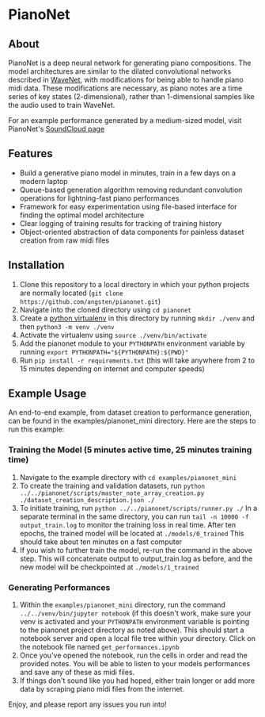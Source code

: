 # PianoNet
## About
PianoNet is a deep neural network for generating piano compositions. The model architectures are similar to the dilated convolutional networks described in [WaveNet](https://arxiv.org/abs/1609.03499), with modifications for being able to handle piano midi data. These modifications are necessary, as piano notes are a time series of key states (2-dimensional), rather than 1-dimensional samples like the audio used to train WaveNet.

For an example performance generated by a medium-sized model, visit PianoNet's [SoundCloud page](https://soundcloud.com/tom-angsten)

## Features
* Build a generative piano model in minutes, train in a few days on a modern laptop
* Queue-based generation algorithm removing redundant convolution operations for lightning-fast piano performances
* Framework for easy experimentation using file-based interface for finding the optimal model architecture
* Clear logging of training results for tracking of training history
* Object-oriented abstraction of data components for painless dataset creation from raw midi files

## Installation

1. Clone this repository to a local directory in which your python projects are normally located (`git clone https://github.com/angsten/pianonet.git`)
2. Navigate into the cloned directory using `cd pianonet`
3. Create a [python virtualenv](https://docs.python.org/3/library/venv.html) in this directory by running `mkdir ./venv` and then `python3 -m venv ./venv`
4. Activate the virtualenv using `source ./venv/bin/activate`
5. Add the pianonet module to your `PYTHONPATH` environment variable by running `export PYTHONPATH="${PYTHONPATH}:${PWD}"`
6. Run `pip install -r requirements.txt` (this will take anywhere from 2 to 15 minutes depending on internet and computer speeds)

## Example Usage

An end-to-end example, from dataset creation to performance generation, can be found in the examples/pianonet_mini directory. Here are the steps to run this example:

### Training the Model (5 minutes active time, 25 minutes training time)

1. Navigate to the example directory with `cd examples/pianonet_mini`
2. To create the training and validation datasets, run `python ../../pianonet/scripts/master_note_array_creation.py ./dataset_creation_description.json ./`
3. To initiate training, run `python ../../pianonet/scripts/runner.py ./` In a separate terminal in the same directory, you can run `tail -n 10000 -f output_train.log` to monitor the training loss in real time. After ten epochs, the trained model will be located at `./models/0_trained` This should take about ten minutes on a fast computer
4. If you wish to further train the model, re-run the command in the above step. This will concatenate output to output_train.log as before, and the new model will be checkpointed at `./models/1_trained`

### Generating Performances

1. Within the `examples/pianonet_mini` directory, run the command `../../venv/bin/jupyter notebook` (if this doesn't work, make sure your venv is activated and your `PYTHONPATH` environment variable is pointing to the pianonet project directory as noted above). This should start a notebook server and open a local file tree within your directory. Click on the notebook file named `get_performances.ipynb`
2. Once you've opened the notebook, run the cells in order and read the provided notes. You will be able to listen to your models performances and save any of these as midi files.
3. If things don't sound like you had hoped, either train longer or add more data by scraping piano midi files from the internet. 

Enjoy, and please report any issues you run into!
